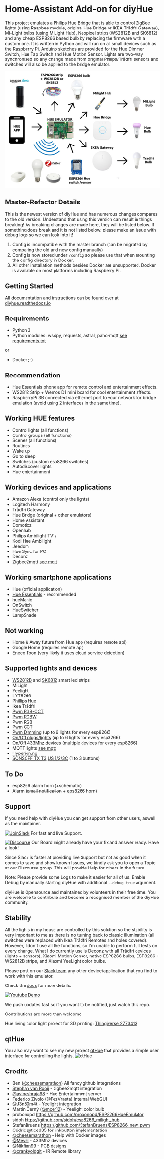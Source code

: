 # Home-Assistant Add-on for diyHue

This project emulates a Philips Hue Bridge that is able to control ZigBee lights (using Raspbee module, original Hue Bridge or IKEA Trådfri Gateway), Mi-Light bulbs (using MiLight Hub), Neopixel strips (WS2812B and SK6812) and any cheap ESP8266 based bulb by replacing the firmware with a custom one.
It is written in Python and will run on all small devices such as the Raspberry Pi. Arduino sketches are provided for the Hue Dimmer Switch, Hue Tap Switch and Hue Motion Sensor. Lights are two-way synchronized so any change made from original Philips/Trådfri sensors and switches will also be
applied to the bridge emulator.

![diyHue ecosystem](https://raw.githubusercontent.com/diyhue/diyhue.github.io/master/assets/images/hue-map.png)

## Master-Refactor Details

This is the newest version of diyHue and has numerous changes compares to the old version. Understand that using this version can result in things breaking! As breaking changes are made here, they will be listed below. If something does break and it is not listed below, please make an issue with
debug logs so we can look into it!

1. Config is incompatible with the master branch (can be migrated by comparing the old and new config manually)
2. Config is now stored under `/config` so please use that when mounting the config directory in Docker.
3. All other installation methods besides Docker are unsupported. Docker is available on most platforms including Raspberry Pi.

## Getting Started

All documentation and instructions can be found over at [diyhue.readthedocs.io](https://diyhue.readthedocs.io/)

## Requirements

-    Python 3
-    Python modules: ws4py, requests, astral, paho-mqtt [see requirements.txt](./requirements.txt)

or

-    Docker ;-)

## Recommendation

-    Hue Essentials phone app for remote control and entertainment effects.
-    WS2812 Strip + Wemos D1 mini board for cool entertainment affects.
-    RaspberryPi 3B connected via ethernet port to your network for bridge emulation (avoid using 2 interfaces in the same time).

## Working HUE features

-    Control lights (all functions)
-    Control groups (all functions)
-    Scenes (all functions)
-    Routines
-    Wake up
-    Go to sleep
-    Switches (custom esp8266 switches)
-    Autodiscover lights
-    Hue entertainment

## Working devices and applications

-    Amazon Alexa (control only the lights)
-    Logitech Harmony
-    Trådfri Gateway
-    Hue Bridge (original + other emulators)
-    Home Assistant
-    Domoticz
-    Openhab
-    Philips Ambilight TV's
-    Kodi Hue Ambilight
-    Jeedom
-    Hue Sync for PC
-    Deconz
-    Zigbee2mqtt [see mqtt](https://diyhue.readthedocs.io/en/latest/lights/mqtt.html)

## Working smartphone applications

-    Hue (official application)
-    [Hue Essentials](https://play.google.com/store/apps/details?id=com.superthomaslab.hueessentials) - recommended
-    hueManic
-    OnSwitch
-    HueSwitcher
-    LampShade

## Not working

-    Home & Away future from Hue app (requires remote api)
-    Google Home (requires remote api)
-    Eneco Toon (very likely it uses cloud service detection)

## Supported lights and devices

-    [WS2812B](https://github.com/diyhue/Lights/tree/master/Arduino/Generic_WS2812_Strip) and [SK6812](https://github.com/diyhue/Lights/tree/master/Arduino/Generic_SK6812_Strip) smart led strips
-    MiLight
-    Yeelight
-    LYT8266
-    Phillips Hue
-    Ikea Trådfri
-    [Pwm RGB-CCT](https://github.com/diyhue/Lights/tree/master/Arduino/Generic_RGB_CCT_Light)
-    [Pwm RGBW](https://github.com/diyhue/Lights/tree/master/Arduino/Generic_RGBW_Light)
-    [Pwm RGB](https://github.com/diyhue/Lights/tree/master/Arduino/Generic_RGB_Light)
-    [Pwm CCT](https://github.com/diyhue/Lights/tree/master/Arduino/Generic_CCT_Light)
-    [Pwm Dimming](https://github.com/diyhue/Lights/tree/master/Arduino/Generic_Dimmable_Light) (up to 6 lights for every esp8266)
-    [On/Off plugs/lights](https://github.com/diyhue/Lights/tree/master/Arduino/Generic_ON_OFF_device) (up to 6 lights for every esp8266)
-    [On/Off 433Mhz devices](https://github.com/diyhue/Lights/tree/master/Arduino/Generic_ON_OFF_device_433Mhz) (multiple devices for every esp8266)
-    MQTT lights [see mqtt](https://diyhue.readthedocs.io/en/latest/lights/mqtt.html)
-    [Hyperion.ng](https://github.com/hyperion-project/hyperion.ng)
-    [SONSOFF TX T3](https://sonoff.tech/product/wifi-smart-wall-swithes/tx-series) [US 1/2/3C](https://github.com/diyhue/Lights/tree/master/Arduino/Sonoff_TX_T3) (1 to 3 buttons)

## To Do

-    esp8266 alarm horn (+schematic)
-    Alarm (~~email notification~~ + eps8266 horn)

## Support

If you need help with diyHue you can get support from other users, aswell as the maintainer.

[![JoinSlack](https://img.shields.io/badge/Join%20us-on%20Slack-green.svg)](https://join.slack.com/t/diyhue/shared_invite/enQtNzAwNDE1NDY2MzQxLTljNGMwZmE0OWRhNDIwM2FjOGM1ZTcxNjNmYjc5ZmE3MjZlNmNjMmUzYmRkZjhhOGNjOTc4NzA0MGVkYzE2NWM) For fast and live Support.

[![Discourse](https://img.shields.io/discourse/users?server=https%3A%2F%2Fdiyhue.discourse.group)](https://diyhue.discourse.group) Our Board might already have your fix and answer ready. Have a look!

Since Slack is faster at providing live Support but not as good when it comes to save and show known Issues, we kindly ask you to open a Topic at our Discourse group. This will provide Help for others in the future.

Note: Please provide some Logs to make it easier for all of us. Enable Debug by manually starting diyHue with additional `--debug true` argument.

diyHue is Opensource and maintained by volunteers in their free time. You are welcome to contribute and become a recognised member of the diyHue community.

## Stability

All the lights in my house are controlled by this solution so the stability is very important to me as there is no turning back to classic illumination (all switches were replaced with Ikea Trådfri Remotes and holes covered). However, I don't use all the functions, so I'm unable to perform full
tests on every change. What I do currently use is Deconz with all Trådfri devices (lights + sensors), Xiaomi Motion Sensor, native ESP8266 bulbs, ESP8266 + WS2812B strips, and Xiaomi YeeLight color bulbs.

Please post on our [Slack team](https://slackinvite.squishedmooo.com/) any other device/application that you find to work with this emulator.

Check the [docs](https://diyhue.readthedocs.io/) for more details.

[![Youtube Demo](https://img.youtube.com/vi/c6MsG3oIehY/0.jpg)](https://www.youtube.com/watch?v=c6MsG3oIehY)

We push updates fast so if you want to be notified, just watch this repo.

Contributions are more than welcome!

Hue living color light project for 3D printing: [Thingiverse 2773413](https://www.thingiverse.com/thing:2773413)

## qtHue

You also may want to see my new project [qtHue](https://github.com/mariusmotea/qtHue) that provides a simple user interface for controlling the lights. ![qtHue](https://github.com/mariusmotea/qtHue/blob/master/Screenshot.png?raw=true)

## Credits

-    Ben ([@cheesemarathon](https://github.com/cheesemarathon)) All fancy github integrations
-    [Stephan van Rooij](https://github.com/svrooij) - zigbee2mqtt integration
-    [@avinashraja98](https://github.com/avinashraja98) - Hue Entertainment server
-    Federico Zivolo ([@FezVrasta](https://github.com/FezVrasta)) Internal WebGUI
-    [@J3n50m4t](https://github.com/J3n50m4t) - Yeelight integration
-    Martin Černý ([@mcer12](https://github.com/mcer12)) - Yeelight color bulb
-    probonopd https://github.com/probonopd/ESP8266HueEmulator
-    sidoh https://github.com/sidoh/esp8266_milight_hub
-    StefanBruens https://github.com/StefanBruens/ESP8266_new_pwm
-    Cédric @ticed35 for linkbutton implementation
-    [@cheesemarathon](https://github.com/cheesemarathon) - Help with Docker images
-    [@Mevel](https://github.com/Mevel) - 433Mhz devices
-    [@Nikfinn99](https://github.com/Nikfinn99) - PCB designs
-    [@crankyoldgit](https://github.com/crankyoldgit) - IR Remote library
